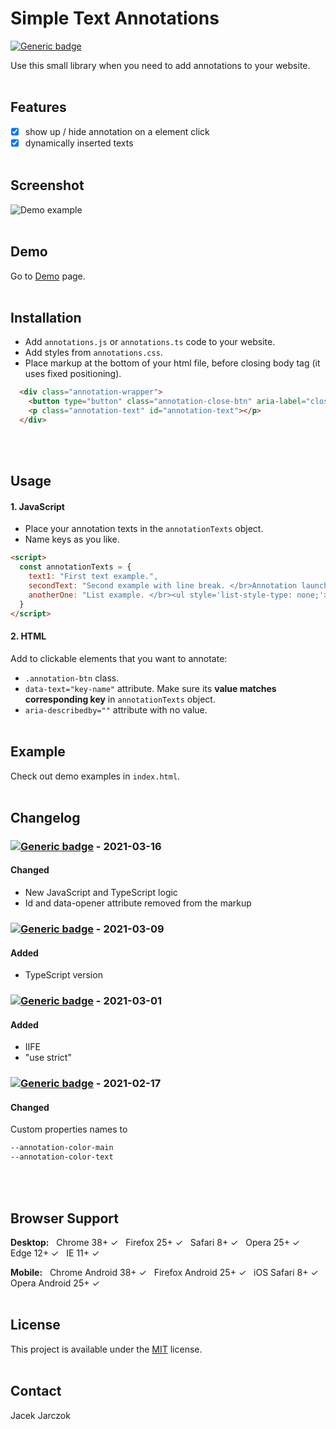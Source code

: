 # Simple Text Annotations
[![Generic badge](https://img.shields.io/badge/Version-2.0.0-green.svg)](https://shields.io/)

Use this small library when you need to add annotations to your website.
<br><br>

## Features
- [x] show up / hide annotation on a element click
- [x] dynamically inserted texts
<br><br>

## Screenshot
![Demo example](https://github.com/k-son/Tooltips/blob/main/annotations.png?raw=true "Demo example")
<br><br>

## Demo
Go to [Demo](https://k-son.github.io/simple-text-annotations/) page.
<br><br>

## Installation
- Add ```annotations.js``` or ```annotations.ts``` code to your website.
- Add styles from ```annotations.css```.
- Place markup at the bottom of your html file, before closing body tag (it uses fixed positioning).
```html
  <div class="annotation-wrapper">
    <button type="button" class="annotation-close-btn" aria-label="close annotation"></button>
    <p class="annotation-text" id="annotation-text"></p>
  </div>
```
<br><br>
## Usage
#### 1. JavaScript
- Place your annotation texts in the ```annotationTexts``` object.
- Name keys as you like.
```html
<script>
  const annotationTexts = {
    text1: "First text example.",
    secondText: "Second example with line break. </br>Annotation launched by Button nr 2 and Button nr 3.",
    anotherOne: "List example. </br><ul style='list-style-type: none;'><li>First list item.</li><li>Second list item.</li><li>Third list item.</li>"
  }
</script>
```
#### 2. HTML
Add to clickable elements that you want to annotate:
- ```.annotation-btn``` class. 
- ```data-text="key-name"``` attribute. Make sure its **value matches corresponding key** in ```annotationTexts``` object.
- ```aria-describedby=""``` attribute with no value.
<br><br>

## Example
Check out demo examples in ```index.html```.
<br><br>

## Changelog
### [![Generic badge](https://img.shields.io/badge/Version-2.0.0-green.svg)](https://shields.io/) - 2021-03-16
#### Changed
- New JavaScript and TypeScript logic
- Id and data-opener attribute removed from the markup

### [![Generic badge](https://img.shields.io/badge/Version-1.2.0-green.svg)](https://shields.io/) - 2021-03-09
#### Added
- TypeScript version

### [![Generic badge](https://img.shields.io/badge/Version-1.1.3-green.svg)](https://shields.io/) - 2021-03-01
#### Added
- IIFE
- "use strict"

### [![Generic badge](https://img.shields.io/badge/Version-1.1.2-green.svg)](https://shields.io/) - 2021-02-17
#### Changed
Custom properties names to 
```html
--annotation-color-main
--annotation-color-text
```
<br><br>

## Browser Support
**Desktop:**&nbsp;&nbsp; Chrome 38+ ✓&nbsp;&nbsp; Firefox 25+ ✓&nbsp;&nbsp; Safari 8+ ✓&nbsp;&nbsp;  Opera 25+ ✓&nbsp;&nbsp; Edge 12+ ✓&nbsp;&nbsp; IE 11+ ✓&nbsp;&nbsp;

**Mobile:**&nbsp;&nbsp; Chrome Android 38+ ✓&nbsp;&nbsp; Firefox Android 25+ ✓&nbsp;&nbsp; iOS Safari 8+ ✓&nbsp;&nbsp; Opera Android 25+ ✓&nbsp;&nbsp;
<br><br>

## License
This project is available under the [MIT](https://opensource.org/licenses/mit-license.php) license.
<br><br>

## Contact
 Jacek Jarczok
